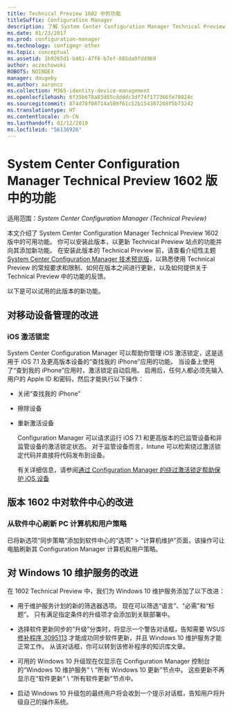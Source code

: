 ```yaml
---
title: Technical Preview 1602 中的功能
titleSuffix: Configuration Manager
description: 了解 System Center Configuration Manager Technical Preview 1602 版中的可用功能。
ms.date: 01/23/2017
ms.prod: configuration-manager
ms.technology: configmgr-other
ms.topic: conceptual
ms.assetid: 1b9265d1-b461-47f8-b7ef-885da0fdd969
author: aczechowski
ROBOTS: NOINDEX
manager: dougeby
ms.author: aaroncz
ms.collection: M365-identity-device-management
ms.openlocfilehash: 6f35b678a93d85cddddc3df74f177366fe78024c
ms.sourcegitcommit: 874d78f08714a509f61c52b154387268f5b73242
ms.translationtype: HT
ms.contentlocale: zh-CN
ms.lasthandoff: 02/12/2019
ms.locfileid: "56136926"
---
```

# <a name="capabilities-in-technical-preview-1602-for-system-center-configuration-manager"></a>System Center Configuration Manager Technical Preview 1602 版中的功能

适用范围：*System Center Configuration Manager (Technical Preview)*

本文介绍了 System Center Configuration Manager Technical Preview 1602 版中的可用功能。 你可以安装此版本，以更新 Technical Preview 站点的功能并向其添加新功能。 在安装此版本的 Technical Preview 前，请查看介绍性主题 [System Center Configuration Manager 技术预览版](../../core/get-started/technical-preview.md)，以熟悉使用 Technical Preview 的常规要求和限制、如何在版本之间进行更新，以及如何提供关于 Technical Preview 中的功能的反馈。  

 以下是可以试用的此版本的新功能。  

##  <a name="BKMK_MDM"></a>对移动设备管理的改进  

### <a name="ios-activation-lock"></a>iOS 激活锁定  
 System Center Configuration Manager 可以帮助你管理 iOS 激活锁定，这是适用于 iOS 7.1 及更高版本设备的“查找我的 iPhone”应用的功能。 当设备上使用了“查到我的 iPhone”应用时，激活锁定自动启用。 启用后，任何人都必须先输入用户的 Apple ID 和密码，然后才能执行以下操作：  

- 关闭“查找我的 iPhone”  

- 擦除设备  

- 重新激活设备  

  Configuration Manager 可以请求运行 iOS 7.1 和更高版本的已监管设备和非监管设备的激活锁定状态。 对于监管设备而言，Intune 可以检索绕过激活锁定代码并直接将代码发布到设备。  

  有关详细信息，请参阅[通过 Configuration Manager 的绕过激活锁定帮助保护 iOS 设备](/sccm/mdm/deploy-use/manage-ios-activation-lock)  

##  <a name="BKMK_SC1601"></a>版本 1602 中对软件中心的改进  

### <a name="refresh-pc-machine-and-user-policy-from-software-center"></a>从软件中心刷新 PC 计算机和用户策略  
 已将新选项“同步策略”添加到软件中心的“选项” > “计算机维护”页面，该操作可让电脑刷新其 Configuration Manager 计算机和用户策略。  

##  <a name="BKMK_Win10Servicing"></a>对 Windows 10 维护服务的改进  
 在 1602 Technical Preview 中，我们为 Windows 10 维护服务添加了以下改进：  

-   用于维护服务计划的新的筛选器选项。  现在可以筛选“语言”、“必需”和“标题”。 只有满足指定条件的升级项才会添加到关联部署中。  

-   选择软件更新同步的“升级”分类时，将显示一个警告对话框，告知需要 WSUS [修补程序 3095113](https://support.microsoft.com/kb/3095113) 才能成功同步软件更新，并且 Windows 10 维护服务才能正常工作。  从该对话框，你可以转到该修补程序的知识库文章。  

-   可用的 Windows 10 升级现在仅显示在 Configuration Manager 控制台的“Windows 10 维护服务” \ “所有 Windows 10 更新”节点中。 这些更新不再显示在“软件更新” \ “所有软件更新”节点中。  

-   启动 Windows 10 升级包的最终用户将会收到一个提示对话框，告知用户将升级自己的操作系统。  
